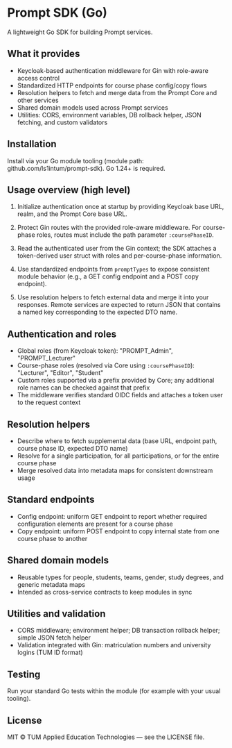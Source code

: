 # Prompt SDK (Go)

A lightweight Go SDK for building Prompt services.

## What it provides

- Keycloak-based authentication middleware for Gin with role-aware access control
- Standardized HTTP endpoints for course phase config/copy flows
- Resolution helpers to fetch and merge data from the Prompt Core and other services
- Shared domain models used across Prompt services
- Utilities: CORS, environment variables, DB rollback helper, JSON fetching, and custom validators

## Installation

Install via your Go module tooling (module path: github.com/ls1intum/prompt-sdk). Go 1.24+ is required.

## Usage overview (high level)

1. Initialize authentication once at startup by providing Keycloak base URL, realm, and the Prompt Core base URL.

2. Protect Gin routes with the provided role-aware middleware. For course-phase roles, routes must include the path parameter `:coursePhaseID`.

3. Read the authenticated user from the Gin context; the SDK attaches a token-derived user struct with roles and per-course-phase information.

4. Use standardized endpoints from `promptTypes` to expose consistent module behavior (e.g., a GET config endpoint and a POST copy endpoint).

5. Use resolution helpers to fetch external data and merge it into your responses. Remote services are expected to return JSON that contains a named key corresponding to the expected DTO name.

## Authentication and roles

- Global roles (from Keycloak token): "PROMPT_Admin", "PROMPT_Lecturer"
- Course-phase roles (resolved via Core using `:coursePhaseID`): "Lecturer", "Editor", "Student"
- Custom roles supported via a prefix provided by Core; any additional role names can be checked against that prefix
- The middleware verifies standard OIDC fields and attaches a token user to the request context

## Resolution helpers

- Describe where to fetch supplemental data (base URL, endpoint path, course phase ID, expected DTO name)
- Resolve for a single participation, for all participations, or for the entire course phase
- Merge resolved data into metadata maps for consistent downstream usage

## Standard endpoints

- Config endpoint: uniform GET endpoint to report whether required configuration elements are present for a course phase
- Copy endpoint: uniform POST endpoint to copy internal state from one course phase to another

## Shared domain models

- Reusable types for people, students, teams, gender, study degrees, and generic metadata maps
- Intended as cross-service contracts to keep modules in sync

## Utilities and validation

- CORS middleware; environment helper; DB transaction rollback helper; simple JSON fetch helper
- Validation integrated with Gin: matriculation numbers and university logins (TUM ID format)

## Testing

Run your standard Go tests within the module (for example with your usual tooling).

## License

MIT © TUM Applied Education Technologies — see the LICENSE file.
